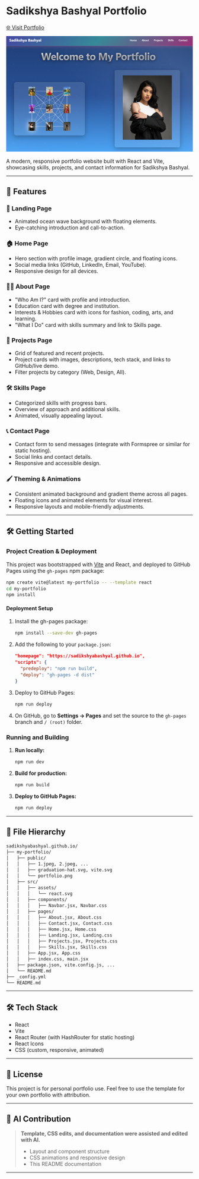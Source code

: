 # Sadikshya Bashyal Portfolio

[🌐 Visit Portfolio](https://sadikshyabashyal.github.io)

![Portfolio Screenshot](my-portfolio/public/portfolio.png)

A modern, responsive portfolio website built with React and Vite, showcasing skills, projects, and contact information for Sadikshya Bashyal.

---

## 🚀 Features

### 🌟 Landing Page
- Animated ocean wave background with floating elements.
- Eye-catching introduction and call-to-action.

### 🏠 Home Page
- Hero section with profile image, gradient circle, and floating icons.
- Social media links (GitHub, LinkedIn, Email, YouTube).
- Responsive design for all devices.

### 👩‍💼 About Page
- "Who Am I?" card with profile and introduction.
- Education card with degree and institution.
- Interests & Hobbies card with icons for fashion, coding, arts, and learning.
- "What I Do" card with skills summary and link to Skills page.

### 💼 Projects Page
- Grid of featured and recent projects.
- Project cards with images, descriptions, tech stack, and links to GitHub/live demo.
- Filter projects by category (Web, Design, All).

### 🛠️ Skills Page
- Categorized skills with progress bars.
- Overview of approach and additional skills.
- Animated, visually appealing layout.

### 📞 Contact Page
- Contact form to send messages (integrate with Formspree or similar for static hosting).
- Social links and contact details.
- Responsive and accessible design.

### 🖌️ Theming & Animations
- Consistent animated background and gradient theme across all pages.
- Floating icons and animated elements for visual interest.
- Responsive layouts and mobile-friendly adjustments.

---

## 🛠️ Getting Started

### Project Creation & Deployment

This project was bootstrapped with [Vite](https://vitejs.dev/) and React, and deployed to GitHub Pages using the `gh-pages` npm package:

```bash
npm create vite@latest my-portfolio -- --template react
cd my-portfolio
npm install
```

#### Deployment Setup
1. Install the gh-pages package:
   ```bash
   npm install --save-dev gh-pages
   ```
2. Add the following to your `package.json`:
   ```json
   "homepage": "https://sadikshyabashyal.github.io",
   "scripts": {
     "predeploy": "npm run build",
     "deploy": "gh-pages -d dist"
   }
   ```
3. Deploy to GitHub Pages:
   ```bash
   npm run deploy
   ```
4. On GitHub, go to **Settings → Pages** and set the source to the `gh-pages` branch and `/ (root)` folder.

### Running and Building

1. **Run locally:**
   ```bash
   npm run dev
   ```
2. **Build for production:**
   ```bash
   npm run build
   ```
3. **Deploy to GitHub Pages:**
   ```bash
   npm run deploy
   ```

---

## 📁 File Hierarchy

```
sadikshyabashyal.github.io/
├── my-portfolio/
│   ├── public/
│   │   ├── 1.jpeg, 2.jpeg, ...
│   │   ├── graduation-hat.svg, vite.svg
│   │   └── portfolio.png
│   ├── src/
│   │   ├── assets/
│   │   │   └── react.svg
│   │   ├── components/
│   │   │   ├── Navbar.jsx, Navbar.css
│   │   ├── pages/
│   │   │   ├── About.jsx, About.css
│   │   │   ├── Contact.jsx, Contact.css
│   │   │   ├── Home.jsx, Home.css
│   │   │   ├── Landing.jsx, Landing.css
│   │   │   ├── Projects.jsx, Projects.css
│   │   │   ├── Skills.jsx, Skills.css
│   │   ├── App.jsx, App.css
│   │   ├── index.css, main.jsx
│   ├── package.json, vite.config.js, ...
│   └── README.md
├── _config.yml
└── README.md
```

---

## 🛠 Tech Stack
- React
- Vite
- React Router (with HashRouter for static hosting)
- React Icons
- CSS (custom, responsive, animated)

---

## 📄 License
This project is for personal portfolio use. Feel free to use the template for your own portfolio with attribution.

---

## 🤖 AI Contribution

> **Template, CSS edits, and documentation were assisted and edited with AI.**
> 
> - Layout and component structure
> - CSS animations and responsive design
> - This README documentation

---
